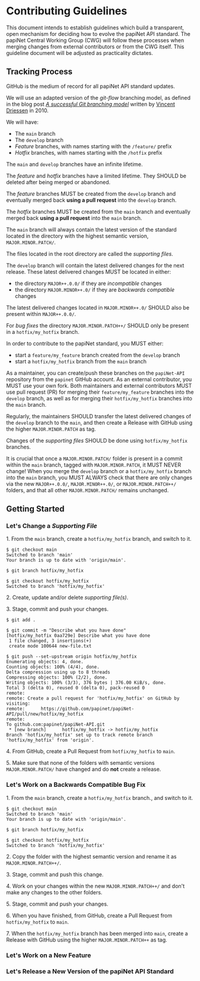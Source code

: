# Contributing Guidelines

This document intends to establish guidelines which build a transparent, open mechanism for deciding how to evolve the papiNet API standard. The papiNet Central Working Group (CWG) will follow these processes when merging changes from external contributors or from the CWG itself. This guideline document will be adjusted as practicality dictates.

## Tracking Process

GitHub is the medium of record for all papiNet API standard updates.

We will use an adapted version of the _git-flow_ branching model, as defined in the blog post [_A successful Git branching model_](https://nvie.com/posts/a-successful-git-branching-model/) written by [Vincent Driessen](https://nvie.com/about/) in 2010.

We will have:

* The `main` branch
* The `develop` branch
* _Feature_ branches, with names starting with the `/feature/` prefix
* _Hotfix_ branches, with names starting with the `/hotfix` prefix

The `main` and `develop` branches have an infinite lifetime.

The _feature_ and _hotfix_ branches have a limited lifetime. They SHOULD be deleted after being merged or abandoned.

The _feature_ branches MUST be created from the `develop` branch and eventually merged back **using a pull request** into the `develop` branch.

The _hotfix_ branches MUST be created from the `main` branch and eventually merged back **using a pull request** into the `main` branch.

The `main` branch will always contain the latest version of the standard located in the directory with the highest semantic version, `MAJOR.MINOR.PATCH/`.

The files located in the root directory are called the _supporting files_.

The `develop` branch will contain the latest delivered changes for the next release. These latest delivered changes MUST be located in either:

* the directory `MAJOR++.0.0/` if they are _incompatible_ changes
* the directory `MAJOR.MINOR++.0/` if they are _backwards compatible_ changes

The latest delivered changes located in `MAJOR.MINOR++.0/` SHOULD also be present within `MAJOR++.0.0/`.

For _bug fixes_ the directory `MAJOR.MINOR.PATCH++/` SHOULD only be present in a `hotfix/my_hotfix` branch.

In order to contribute to the papiNet standard, you MUST either:

* start a `feature/my_feature` branch created from the `develop` branch
* start a `hotfix/my_hotfix` branch from the `main` branch

As a maintainer, you can create/push these branches on the `papiNet-API` repository from the `papinet` GitHub account. As an external contributor, you MUST use your own fork. Both maintainers and external contributors MUST use pull request (PR) for merging their `feature/my_feature` branches into the `develop` branch, as well as for merging their `hotfix/my_hotfix` branches into the `main` branch.

Regularly, the maintainers SHOULD transfer the latest delivered changes of the `develop` branch to the `main`, and then create a Release with GitHub using the higher `MAJOR.MINOR.PATCH` as tag.

Changes of the _supporting files_ SHOULD be done using `hotfix/my_hotfix` branches.

It is crucial that once a `MAJOR.MINOR.PATCH/` folder is present in a commit within the `main` branch, tagged with `MAJOR.MINOR.PATCH`, it MUST NEVER change! When you merge the `develop` branch or a `hotfix/my_hotfix` branch into the `main` branch, you MUST ALWAYS check that there are only changes via the new `MAJOR++.0.0/`, `MAJOR.MINOR++.0/`, or `MAJOR.MINOR.PATCH++/` folders, and that all other `MAJOR.MINOR.PATCH/` remains unchanged.

## Getting Started

### Let's Change a _Supporting File_

1\. From the `main` branch, create a `hotfix/my_hotfix` branch, and switch to it.

```text
$ git checkout main
Switched to branch 'main'
Your branch is up to date with 'origin/main'.

$ git branch hotfix/my_hotfix

$ git checkout hotfix/my_hotfix
Switched to branch 'hotfix/my_hotfix'
```

2\. Create, update and/or delete _supporting file(s)_.

3\. Stage, commit and push your changes.

```text
$ git add .

$ git commit -m "Describe what you have done"
[hotfix/my_hotfix 0aa729e] Describe what you have done
 1 file changed, 3 insertions(+)
 create mode 100644 new-file.txt

$ git push --set-upstream origin hotfix/my_hotfix
Enumerating objects: 4, done.
Counting objects: 100% (4/4), done.
Delta compression using up to 8 threads
Compressing objects: 100% (2/2), done.
Writing objects: 100% (3/3), 376 bytes | 376.00 KiB/s, done.
Total 3 (delta 0), reused 0 (delta 0), pack-reused 0
remote:
remote: Create a pull request for 'hotfix/my_hotfix' on GitHub by visiting:
remote:      https://github.com/papinet/papiNet-API/pull/new/hotfix/my_hotfix
remote:
To github.com:papinet/papiNet-API.git
 * [new branch]      hotfix/my_hotfix -> hotfix/my_hotfix
Branch 'hotfix/my_hotfix' set up to track remote branch 'hotfix/my_hotfix' from 'origin'.
```

4\. From GitHub, create a Pull Request from `hotfix/my_hotfix` to `main`.

5\. Make sure that none of the folders with semantic versions `MAJOR.MINOR.PATCH/` have changed and do **not** create a release.

### Let's Work on a Backwards Compatible Bug Fix

1\. From the `main` branch, create a `hotfix/my_hotfix` branch., and switch to it.

```text
$ git checkout main
Switched to branch 'main'
Your branch is up to date with 'origin/main'.

$ git branch hotfix/my_hotfix

$ git checkout hotfix/my_hotfix
Switched to branch 'hotfix/my_hotfix'
```

2\. Copy the folder with the highest semantic version and rename it as `MAJOR.MINOR.PATCH++/`.

3\. Stage, commit and push this change.

4\. Work on your changes within the new `MAJOR.MINOR.PATCH++/` and don't make any changes to the other folders.

5\. Stage, commit and push your changes.

6\. When you have finished, from GitHub, create a Pull Request from `hotfix/my_hotfix` to `main`.

7\. When the `hotfix/my_hotfix` branch has been merged into `main`, create a Release with GitHub using the higher `MAJOR.MINOR.PATCH++` as tag.

### Let's Work on a New Feature

### Let's Release a New Version of the papiNet API Standard

